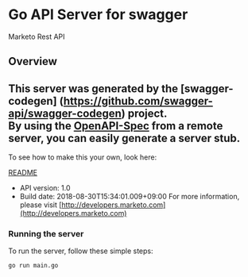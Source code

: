 # Go API Server for swagger

Marketo Rest API

## Overview
This server was generated by the [swagger-codegen]
(https://github.com/swagger-api/swagger-codegen) project.  
By using the [OpenAPI-Spec](https://github.com/OAI/OpenAPI-Specification) from a remote server, you can easily generate a server stub.  
-

To see how to make this your own, look here:

[README](https://github.com/swagger-api/swagger-codegen/blob/master/README.md)

- API version: 1.0
- Build date: 2018-08-30T15:34:01.009+09:00
For more information, please visit [http://developers.marketo.com](http://developers.marketo.com)


### Running the server
To run the server, follow these simple steps:

```
go run main.go
```

